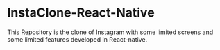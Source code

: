 # InstaClone-React-Native
This Repository is the clone of Instagram with some limited screens and some limited features developed in React-native.

